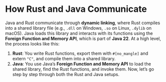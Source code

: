 # How Rust and Java Communicate

Java and Rust communicate through **dynamic linking**, where Rust compiles into a shared library file (e.g., `.dll` on Windows, `.so` on Linux, `.dylib` on macOS). Java loads this library and interacts with its functions using the **Foreign Function and Memory API**, which is part of **Java 22**.
At a high level, the process looks like this:
1. **Rust**: You write Rust functions, export them with `#[no_mangle]` and extern `"C"`, and compile them into a shared library.
2. **Java**: You use Java’s **Foreign Function and Memory API** to load the shared library, find the Rust functions, and invoke them.
Now, let’s go step by step through both the Rust and Java setups.

